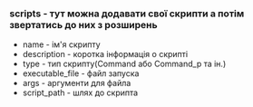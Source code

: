 ### scripts - тут можна додавати свої скрипти а потім звертатись до них з розширень

- name - ім'я скрипту
- description - коротка інформація о скрипті
- type - тип скрипту(Command або Command_p та ін.)
- executable_file - файл запуска
- args - аргументи для файла
- script_path - шлях до скрипта
